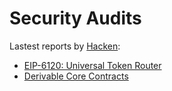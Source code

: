 # Security Audits

Lastest reports by [Hacken](https://hacken.io):

* [EIP-6120: Universal Token Router](https://github.com/derivable-labs/gitbook/blob/main/.gitbook/assets/Derivable\_UTR\_SC%20Audit%20Report\_20092023\_\[SA-1685].pdf)
* [Derivable Core Contracts](https://github.com/derivable-labs/gitbook/blob/main/.gitbook/assets/Derivable\_Core\_SC%20Audit%20Report\_20092023\_\[SA-1685].pdf)
